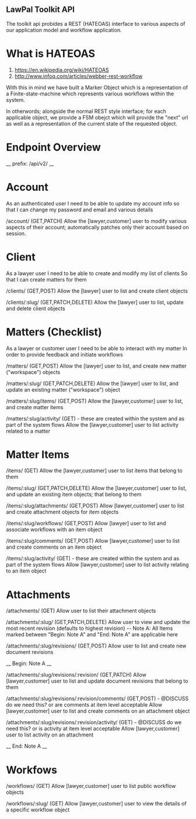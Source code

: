 LawPal Toolkit API
------------------


The toolkit api probides a REST (HATEOAS) interface to various aspects of our application
model and workflow application.


What is HATEOAS
===============

1. https://en.wikipedia.org/wiki/HATEOAS
2. http://www.infoq.com/articles/webber-rest-workflow

With this in mind we have built a Marker Object which is a representation of
a Finite-state-machine which represents various workflows within the system.

In otherwords; alongside the normal REST style interface; for each applicable
object, we provide a FSM obejct which will provide the "next" url as well as a
representation of the current state of the requested object.


Endpoint Overview
=================

__ prefix: /api/v2/ __

Account
=======

As an authenticated user
I need to be able to update my account info
so that I can change my password and email and various details

/account/ (GET,PATCH)
    Allow the [lawyer,customer] user to modify various aspects of their account; automatically
    patches only their account based on session.


Client
======

As a lawyer user
I need to be able to create and modify my list of clients
So that I can create matters for them

/clients/ (GET,POST)
    Allow the [lawyer] user to list and create client objects

/clients/:slug/ (GET,PATCH,DELETE)
    Allow the [lawyer] user to list, update and delete client objects


Matters (Checklist)
===================

As a lawyer or customer user
I need to be able to interact with my matter
In order to provide feedback and initiate workflows

/matters/ (GET,POST)
    Allow the [lawyer] user to list, and create new matter ("workspace") objects

/matters/:slug/ (GET,PATCH,DELETE)
    Allow the [lawyer] user to list, and update an existing matter ("workspace") object

/matters/:slug/items/ (GET,POST)
    Allow the [lawyer,customer] user to list, and create matter items

/matters/:slug/activity/ (GET) - these are created within the system and as part of the system flows
    Allow the [lawyer,customer] user to list activity related to a matter


Matter Items
============

/items/ (GET)
    Allow the [lawyer,customer] user to list items that belong to them

/items/:slug/ (GET,PATCH,DELETE)
    Allow the [lawyer,customer] user to list, and update an existing item
    objects; that belong to them

/items/:slug/attachments/ (GET,POST)
    Allow [lawyer,customer] user to list and create attachment objects for item objects

/items/:slug/workflows/ (GET,POST)
    Allow [lawyer] user to list and associate workflows with an item object

/items/:slug/comments/ (GET,POST)
    Allow [lawyer,customer] user to list and create comments on an item object

/items/:slug/activity/ (GET) - these are created within the system and as part
                               of the system flows
    Allow [lawyer,customer] user to list activity relating to an item object


Attachments
===========

/attachments/ (GET)
    Allow user to list their attachment objects

/attachments/:slug/ (GET,PATCH,DELETE)
    Allow user to view and update the most recent revision (defaults to highest
    revision)
    -- Note A: All Items marked between "Begin: Note A" and "End: Note A" are
       applicable here

/attachments/:slug/revisions/ (GET,POST)
    Allow user to list and create new document revisions

__ Begin: Note A __

/attachments/:slug/revisions/:revision/ (GET,PATCH)
    Allow [lawyer,customer] user to list and update document revisions that
    belong to them

/attachments/:slug/revisions/:revision/comments/ (GET,POST)
    - @DISCUSS do we need this? or are comments at item level acceptable
    Allow [lawyer,customer] user to list and create comments on an attachment
    object

/attachments/:slug/revisions/:revision/activity/ (GET)
    - @DISCUSS do we need this? or is activity at item level acceptable
    Allow [lawyer,customer] user to list activity on an attachment

__ End: Note A __


Workfows
========

/workflows/ (GET)
    Allow [lawyer,customer] user to list public workflow objects

/workflows/:slug/ (GET)
    Allow [lawyer,customer] user to view the details of a specific workflow object
